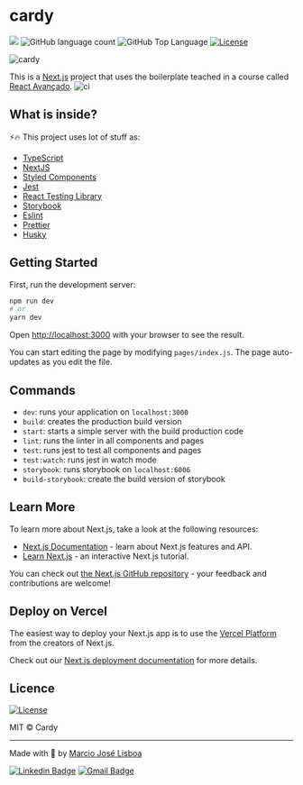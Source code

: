 # cardy

<p>
  <img src="https://img.shields.io/badge/author-MARCIO%20JOSE%20LISBOA-6E40C9?style=flat-square">
  <img alt="GitHub language count" src="https://img.shields.io/github/languages/count/mjlbnu/cardy?color=6E40C9&style=flat-square">
  <img alt="GitHub Top Language" src="https://img.shields.io/github/languages/top/mjlbnu/cardy?color=6E40C9&style=flat-square">
  <a href="https://opensource.org/licenses/MIT">
    <img alt="License" src="https://img.shields.io/badge/license-MIT-6E40C9?style=flat-square">
  </a>
</p>

![cardy](https://user-images.githubusercontent.com/46792997/117746735-42b85000-b1e3-11eb-8f37-f8f70724ef6b.png)

This is a [Next.js](https://nextjs.org/) project that uses the boilerplate teached in a course called [React Avançado](https://reactavancado.com.br/).
![ci](https://github.com/React-Avancado/boilerplate/workflows/ci/badge.svg)
## What is inside?

⚡️🔥 This project uses lot of stuff as:

- [TypeScript](https://www.typescriptlang.org/)
- [NextJS](https://nextjs.org/)
- [Styled Components](https://styled-components.com/)
- [Jest](https://jestjs.io/)
- [React Testing Library](https://testing-library.com/docs/react-testing-library/intro)
- [Storybook](https://storybook.js.org/)
- [Eslint](https://eslint.org/)
- [Prettier](https://prettier.io/)
- [Husky](https://github.com/typicode/husky)

## Getting Started

First, run the development server:

```bash
npm run dev
# or
yarn dev
```

Open [http://localhost:3000](http://localhost:3000) with your browser to see the result.

You can start editing the page by modifying `pages/index.js`. The page auto-updates as you edit the file.

## Commands

- `dev`: runs your application on `localhost:3000`
- `build`: creates the production build version
- `start`: starts a simple server with the build production code
- `lint`: runs the linter in all components and pages
- `test`: runs jest to test all components and pages
- `test:watch`: runs jest in watch mode
- `storybook`: runs storybook on `localhost:6006`
- `build-storybook`: create the build version of storybook

## Learn More

To learn more about Next.js, take a look at the following resources:

- [Next.js Documentation](https://nextjs.org/docs) - learn about Next.js features and API.
- [Learn Next.js](https://nextjs.org/learn) - an interactive Next.js tutorial.

You can check out [the Next.js GitHub repository](https://github.com/vercel/next.js/) - your feedback and contributions are welcome!

## Deploy on Vercel

The easiest way to deploy your Next.js app is to use the [Vercel Platform](https://vercel.com/import?utm_medium=default-template&filter=next.js&utm_source=create-next-app&utm_campaign=create-next-app-readme) from the creators of Next.js.

Check out our [Next.js deployment documentation](https://nextjs.org/docs/deployment) for more details.

## Licence

<a href="https://opensource.org/licenses/MIT">
  <img alt="License" src="https://img.shields.io/badge/license-MIT-6E40C9?style=flat-square">
</a>

MIT © Cardy

---
Made with :purple_heart: by [Marcio José Lisboa](https://www.programadorbr.com.br)

[![Linkedin Badge](https://img.shields.io/badge/-Marcio%20José%20Lisboa-6E40C9?style=flat-square&logo=Linkedin&logoColor=white&link=https://www.linkedin.com/in/mjlbnu/)](https://www.linkedin.com/in/mjlbnu/)
[![Gmail Badge](https://img.shields.io/badge/-mjlbnu@gmail.com-6E40C9?style=flat-square&logo=Gmail&logoColor=white&link=mailto:mjlbnu@gmail.com)](mailto:mjlbnu@gmail.com)
